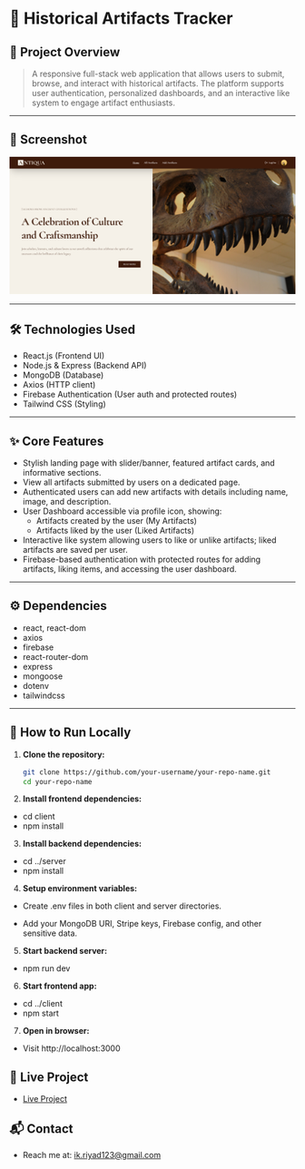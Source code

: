 # 🏺 Historical Artifacts Tracker

## 🔎 Project Overview

> A responsive full-stack web application that allows users to submit, browse, and interact with historical artifacts. The platform supports user authentication, personalized dashboards, and an interactive like system to engage artifact enthusiasts.

---

## 📸 Screenshot

![Project Screenshot](public/Screenshot_1.png)

---

## 🛠 Technologies Used

- React.js (Frontend UI)
- Node.js & Express (Backend API)
- MongoDB (Database)
- Axios (HTTP client)
- Firebase Authentication (User auth and protected routes)
- Tailwind CSS (Styling)

---

## ✨ Core Features

- Stylish landing page with slider/banner, featured artifact cards, and informative sections.
- View all artifacts submitted by users on a dedicated page.
- Authenticated users can add new artifacts with details including name, image, and description.
- User Dashboard accessible via profile icon, showing:
  - Artifacts created by the user (My Artifacts)
  - Artifacts liked by the user (Liked Artifacts)
- Interactive like system allowing users to like or unlike artifacts; liked artifacts are saved per user.
- Firebase-based authentication with protected routes for adding artifacts, liking items, and accessing the user dashboard.

---

## ⚙️ Dependencies

- react, react-dom
- axios
- firebase
- react-router-dom
- express
- mongoose
- dotenv
- tailwindcss

---

## 🚀 How to Run Locally

1. **Clone the repository:**

   ```bash
   git clone https://github.com/your-username/your-repo-name.git
   cd your-repo-name

   ```

2. **Install frontend dependencies:**

- cd client
- npm install

3. **Install backend dependencies:**

- cd ../server
- npm install

4. **Setup environment variables:**

- Create .env files in both client and server directories.

- Add your MongoDB URI, Stripe keys, Firebase config, and other sensitive data.

5. **Start backend server:**

- npm run dev

6. **Start frontend app:**

- cd ../client
- npm start

7. **Open in browser:**

- Visit http://localhost:3000

## 🔗 Live Project

- [Live Project](https://candid-pika-b371d8.netlify.app/)

## 📬 Contact

- Reach me at: ik.riyad123@gmail.com
